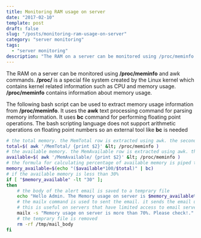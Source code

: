 ```yaml
---
title: Monitoring RAM usage on server
date: "2017-02-10"
template: post
draft: false
slug: "/posts/monitoring-ram-usage-on-server"
category: "server monitoring"
tags:
  - "server monitoring"
description: "The RAM on a server can be monitored using /proc/meminfo and awk commands. /proc/ is a special file system created by the Linux kernel which contains kernel related information such as CPU and memory usage. /proc/meminfo contains information about memory usage."
---
```


The RAM on a server can be monitored using **/proc/meminfo** and awk commands. **/proc/** is a special file system created by the Linux kernel which contains kernel related information such as CPU and memory usage. **/proc/meminfo** contains information about memory usage.

The following bash script can be used to extract memory usage information from **/proc/meminfo**. It uses the **awk** text processing command for parsing memory information. It uses **bc** command for performing floating point operations. The bash scripting language does not support arithmetic operations on floating point numbers so an external tool like **bc** is needed

```bash
# the total memory. the MemTotal row is extracted using awk. the second column of this row is then extracted and saved to total variable
total=$( awk '/MemTotal/ {print $2}' &lt; /proc/meminfo )
# the available memory. the MemAvailable row is extracted using awk. the second column of this row is then extracted and saved to available variable
available=$( awk '/MemAvailable/ {print $2}' &lt; /proc/meminfo )
# the formula for calculating percentage of available memory is piped to bc command. the output of bc command is saved to memory_available variable
memory_available=$(echo "($available*100/$total)" | bc)
# if the available memory is less than 30%
if [ "$memory_available" -lt "30" ];
then
    # the body of the alert email is saved to a temprary file
    echo "Hello Admin. The Memory usage on server is $memory_available%. Please check!" > /tmp/mail_body.txt
    # the mailx command is used to sent the email. it sends the email using gmail server.
    # this is useful on servers that have limited access to email servers such as Google Compute instance
    mailx -s "Memory usage on server is more than 70%. Please check!." -r "reply_email" -S smtp="smtp.gmail.com:587" -S    \<br/>smtp-use-starttls -S smtp-auth=login -S smtp-auth-user="gmail_address" -S smtp-auth-password="gmail_password" -S \<br/>ssl-verify=ignore recepiant_email &lt; /tmp/mail_body.txt
    # the temprary file is removed
    rm -rf /tmp/mail_body
fi
```
